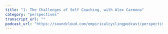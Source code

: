 ```yaml
---
title: "1: The Challenges of Self Coaching, with Alex Carmona"
category: "perspectives"
transcript_url: ""
podcast_url: "https://soundcloud.com/empiricalcyclingpodcast/perspectives-the-challenges-of-self-coaching-with-alex-carmona"
---
```

